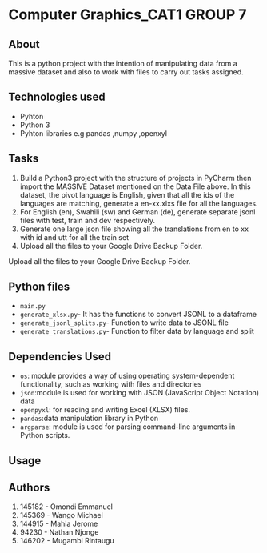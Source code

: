 
# Computer Graphics_CAT1 GROUP 7
## About 
This is a python project with the intention of manipulating data from a massive dataset and also to work with files to carry out tasks assigned. 
## Technologies used
- Pyhton
- Python 3 
- Pyhton libraries e.g pandas ,numpy ,openxyl

## Tasks 
1. Build a Python3 project with the structure of projects in PyCharm then import the MASSIVE Dataset mentioned on the Data File above. 
In this dataset, the pivot language is English, given that all the ids of the languages are matching, generate a en-xx.xlxs file for all the languages.
1. For English (en), Swahili (sw) and German (de), generate separate jsonl files with test, train and dev respectively. 
1. Generate one large json file showing all the translations from en to xx with id and utt for all the train set
1. Upload all the files to your Google Drive Backup Folder. 

Upload all the files to your Google Drive Backup Folder. 

## Python files
- `main.py`
- `generate_xlsx.py`- It has the functions to convert JSONL to a dataframe
- `generate_jsonl_splits.py`- Function to write data to JSONL file
- `generate_translations.py`- Function to filter data by language and split 

## Dependencies Used 
- `os`: module provides a way of using operating system-dependent functionality, such as working with files and directories 
- `json`:module is used for working with JSON (JavaScript Object Notation) data
- `openpyxl`: for reading and writing Excel (XLSX) files.
- `pandas`:data manipulation library in Python
- `argparse`: module is used for parsing command-line arguments in Python scripts.

## Usage


## Authors
1. 145182 - Omondi Emmanuel
1. 145369 - Wango Michael
1. 144915 - Mahia Jerome
1. 94230 - Nathan Njonge
1. 146202 - Mugambi Rintaugu
